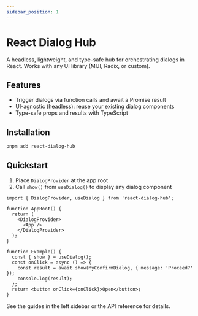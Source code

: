 ```yaml
---
sidebar_position: 1
---
```


# React Dialog Hub

A headless, lightweight, and type-safe hub for orchestrating dialogs in React. Works with any UI library (MUI, Radix, or custom).

## Features

- Trigger dialogs via function calls and await a Promise result
- UI-agnostic (headless): reuse your existing dialog components
- Type-safe props and results with TypeScript

## Installation

```bash
pnpm add react-dialog-hub
```

## Quickstart

1. Place `DialogProvider` at the app root
2. Call `show()` from `useDialog()` to display any dialog component

```tsx
import { DialogProvider, useDialog } from 'react-dialog-hub';

function AppRoot() {
  return (
    <DialogProvider>
      <App />
    </DialogProvider>
  );
}

function Example() {
  const { show } = useDialog();
  const onClick = async () => {
    const result = await show(MyConfirmDialog, { message: 'Proceed?' });
    console.log(result);
  };
  return <button onClick={onClick}>Open</button>;
}
```

See the guides in the left sidebar or the API reference for details.

